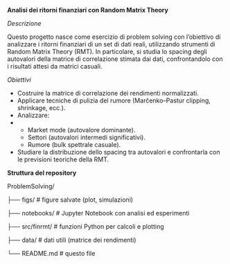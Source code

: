 **Analisi dei ritorni finanziari con Random Matrix Theory**

_Descrizione_

Questo progetto nasce come esercizio di problem solving con l’obiettivo di analizzare i ritorni finanziari di un set di dati reali, utilizzando strumenti di Random Matrix Theory (RMT).
In particolare, si studia lo spacing degli autovalori della matrice di correlazione stimata dai dati, confrontandolo con i risultati attesi da matrici casuali.

_Obiettivi_
- Costruire la matrice di correlazione dei rendimenti normalizzati.
- Applicare tecniche di pulizia del rumore (Marčenko–Pastur clipping, shrinkage, ecc.).
- Analizzare:
- - Market mode (autovalore dominante).
  - Settori (autovalori intermedi significativi).
  - Rumore (bulk spettrale casuale).
- Studiare la distribuzione dello spacing tra autovalori e confrontarla con le previsioni teoriche della RMT.

**Struttura del repository**

ProblemSolving/

├── figs/              # figure salvate (plot, simulazioni)

├── notebooks/         # Jupyter Notebook con analisi ed esperimenti

├── src/finrmt/        # funzioni Python per calcoli e plotting

├── data/              # dati utili (matrice dei rendimenti)

└── README.md          # questo file

